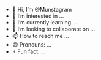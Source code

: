 - 👋 Hi, I’m @Munstagram
- 👀 I’m interested in ...
- 🌱 I’m currently learning ...
- 💞️ I’m looking to collaborate on ...
- 📫 How to reach me ...
- 😄 Pronouns: ...
- ⚡ Fun fact: ...

<!---
Munstagram/Munstagram is a ✨ special ✨ repository because its `README.md` (this file) appears on your GitHub profile.
You can click the Preview link to take a look at your changes.
--->
